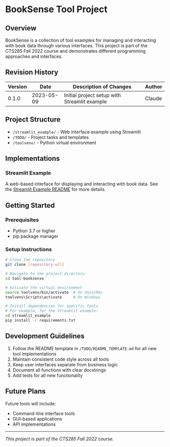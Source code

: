 # BookSense Tool Project

## Overview
BookSense is a collection of tool examples for managing and interacting with book data through various interfaces. This project is part of the CTS285 Fall 2022 course and demonstrates different programming approaches and interfaces.

## Revision History

| Version | Date       | Description of Changes                  | Author        |
|---------|------------|----------------------------------------|---------------|
| 0.1.0   | 2023-05-09 | Initial project setup with Streamlit example | Claude   |

## Project Structure

- `/streamlit_example/` - Web interface example using Streamlit
- `/TODO/` - Project tasks and templates
- `/toolvenv/` - Python virtual environment

## Implementations

### Streamlit Example
A web-based interface for displaying and interacting with book data. See the [Streamlit Example README](./streamlit_example/README.md) for more details.

## Getting Started

### Prerequisites
- Python 3.7 or higher
- pip package manager

### Setup Instructions
```bash
# Clone the repository
git clone [repository-url]

# Navigate to the project directory
cd tool-booksense

# Activate the virtual environment
source toolvenv/bin/activate  # On Unix/Mac
toolvenv\Scripts\activate     # On Windows

# Install dependencies for specific tools
# For example, for the Streamlit example:
cd streamlit_example
pip install -r requirements.txt
```

## Development Guidelines

1. Follow the README template in `/TODO/README_TEMPLATE.md` for all new tool implementations
2. Maintain consistent code style across all tools
3. Keep user interfaces separate from business logic
4. Document all functions with clear docstrings
5. Add tests for all new functionality

## Future Plans

Future tools will include:
- Command-line interface tools
- GUI-based applications
- API implementations

---

*This project is part of the CTS285 Fall 2022 course.*